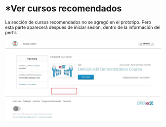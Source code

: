 # *Ver cursos recomendados

La sección de cursos recomendados no se agregó en el prototipo. Pero esta parte aparecerá después de iniciar sesión, dentro de la información del perfil. 


![home](../images/5-1-1.jpg)


